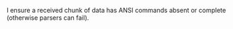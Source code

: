 I ensure a received chunk of data has ANSI commands absent or complete (otherwise parsers can fail).